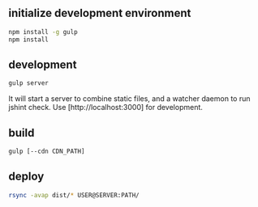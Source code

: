 ## initialize development environment

```bash
npm install -g gulp
npm install
```

## development

```bash
gulp server
```

It will start a server to combine static files, and a watcher daemon to run jshint check. Use [http://localhost:3000] for development.

## build

```bash
gulp [--cdn CDN_PATH]
```

## deploy

```bash
rsync -avap dist/* USER@SERVER:PATH/
```
